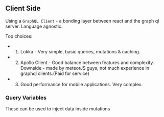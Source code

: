 ## Client Side

Using a `GraphQL Client` - a bonding layer between react and the graph ql server. Language agnostic.

Top choices:

- 1. Lokka - Very simple, basic queries, mutations & caching.
- 2. Apollo Client - Good balance between features and complexity. Downside - made by meteorJS guys, not much experience in graphql clients.(Paid for service)
- 3. Good performance for mobile applications. Very complex.


### Query Variables

These can be used to inject data inside mutations